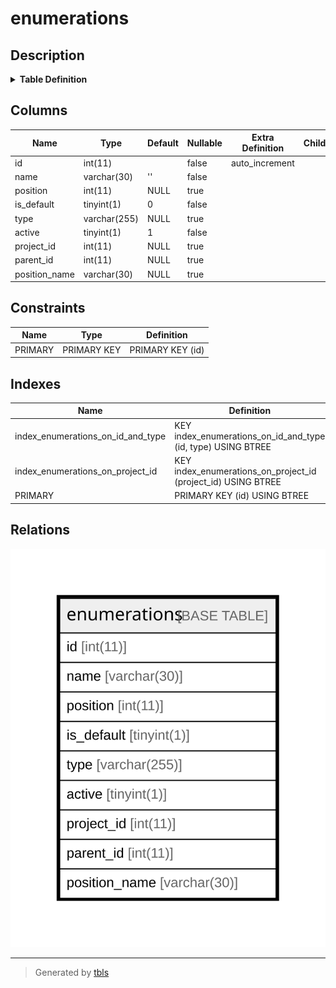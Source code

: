 # enumerations

## Description

<details>
<summary><strong>Table Definition</strong></summary>

```sql
CREATE TABLE `enumerations` (
  `id` int(11) NOT NULL AUTO_INCREMENT,
  `name` varchar(30) NOT NULL DEFAULT '',
  `position` int(11) DEFAULT NULL,
  `is_default` tinyint(1) NOT NULL DEFAULT 0,
  `type` varchar(255) DEFAULT NULL,
  `active` tinyint(1) NOT NULL DEFAULT 1,
  `project_id` int(11) DEFAULT NULL,
  `parent_id` int(11) DEFAULT NULL,
  `position_name` varchar(30) DEFAULT NULL,
  PRIMARY KEY (`id`),
  KEY `index_enumerations_on_project_id` (`project_id`),
  KEY `index_enumerations_on_id_and_type` (`id`,`type`)
) ENGINE=InnoDB AUTO_INCREMENT=[Redacted by tbls] DEFAULT CHARSET=utf8mb4 COLLATE=utf8mb4_general_ci
```

</details>

## Columns

| Name | Type | Default | Nullable | Extra Definition | Children | Parents | Comment |
| ---- | ---- | ------- | -------- | ---------------- | -------- | ------- | ------- |
| id | int(11) |  | false | auto_increment |  |  |  |
| name | varchar(30) | '' | false |  |  |  |  |
| position | int(11) | NULL | true |  |  |  |  |
| is_default | tinyint(1) | 0 | false |  |  |  |  |
| type | varchar(255) | NULL | true |  |  |  |  |
| active | tinyint(1) | 1 | false |  |  |  |  |
| project_id | int(11) | NULL | true |  |  |  |  |
| parent_id | int(11) | NULL | true |  |  |  |  |
| position_name | varchar(30) | NULL | true |  |  |  |  |

## Constraints

| Name | Type | Definition |
| ---- | ---- | ---------- |
| PRIMARY | PRIMARY KEY | PRIMARY KEY (id) |

## Indexes

| Name | Definition |
| ---- | ---------- |
| index_enumerations_on_id_and_type | KEY index_enumerations_on_id_and_type (id, type) USING BTREE |
| index_enumerations_on_project_id | KEY index_enumerations_on_project_id (project_id) USING BTREE |
| PRIMARY | PRIMARY KEY (id) USING BTREE |

## Relations

![er](enumerations.svg)

---

> Generated by [tbls](https://github.com/k1LoW/tbls)

